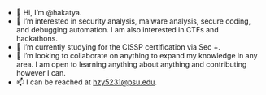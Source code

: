 - 👋 Hi, I’m @hakatya.
- 👀 I’m interested in security analysis, malware analysis, secure coding, and debugging automation. I am also interested in CTFs and hackathons.
- 🌱 I’m currently studying for the CISSP certification via Sec +.
- 💞️ I’m looking to collaborate on anything to expand my knowledge in any area. I am open to learning anything about anything and contributing however I can.
- 📫 I can be reached at hzy5231@psu.edu.


